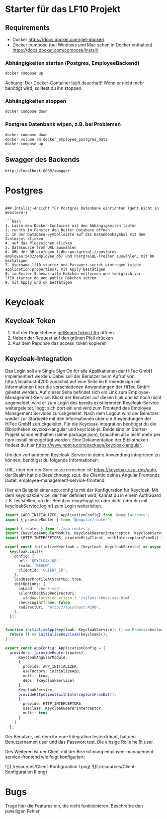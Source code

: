 # Starter für das LF10 Projekt


## Requirements

* Docker https://docs.docker.com/get-docker/
* Docker compose (bei Windows und Mac schon in Docker enthalten) https://docs.docker.com/compose/install/


### Abhängigkeiten starten (Postgres, EmployeeBackend)

```bash
docker compose up
```

Achtung: Der Docker-Container läuft dauerhaft! Wenn er nicht mehr benötigt wird, solltest du ihn stoppen.

### Abhängigkeiten stoppen

```bash
docker compose down
```

### Postgres Datenbank wipen, z.B. bei Problemen

```bash
docker compose down
docker volume rm docker_employee_postgres_data
docker compose up
```

## Swagger des Backends

```
http://localhost:8089/swagger
```

# Postgres

```

### Intellij-Ansicht für Postgres Datenbank einrichten (geht nicht in Webstorm!)

```bash
1. Lasse den Docker-Container mit den Abhängigkeiten laufen
2. rechts im Fenster den Reiter Database öffnen
3. In der Database-Symbolleiste auf das Datenbanksymbol mit dem Schlüssel klicken
4. auf das Pluszeichen klicken
5. Datasource from URL auswählen
6. URL der DB einfügen (jdbc:postgresql://postgres-employee:5432/employee_db) und PostgreSQL-Treiber auswählen, mit OK bestätigen
7. Username lf10_starter und Passwort secret eintragen (siehe application.properties), mit Apply bestätigen
8. im Reiter Schemas alle Häkchen entfernen und lediglich vor lf10_starter_db und public Häkchen setzen
9. mit Apply und ok bestätigen 
```

# Keycloak

## Keycloak Token

1. Auf der Projektebene [getBearerToken.http](./getBearerToken.http) öffnen.
2. Neben der Request auf den grünen Pfeil drücken
3. Aus dem Reponse das access_token kopieren

## Keycloak-Integration

Das Login soll als Single Sign On für alle Applikationen der HiTec GmbH implementiert werden. Dabei soll der Benutzer beim Aufruf von http://localhost:4200
zunächst auf eine Seite im Firmendesign mit Informationen über die verschiedenen Anwendungen der HiTec GmbH geleitet werden. Auf dieser Seite
befindet sich ein Link zum Employee-Management-Service. Klickt der Benutzer auf diesen Link und ist noch nicht angemeldet, wird er zum Login des bereits
existierenden Keycloak-Service weitergeleitet, loggt sich dort ein und wird zum Frontend des Employee Management Services zurückgeleitet. Nach dem Logout
wird der Benutzer wieder zur Startseite mit den Informationen über die Anwendungen der HiTec GmbH zurückgeleitet.
Für die Keycloak-Integration benötigst du die Bibliotheken keycloak-angular und keycloak-js. Beide sind im Starter-Projekt schon enthalten (siehe package.json),
brauchen also nicht mehr per npm install hinzugefügt werden. Eine Dokumentation der Bibliotheken findest du hier https://www.npmjs.com/package/keycloak-angular.

Um den vorhandenen Keycloak-Service in deine Anwendung integrieren zu können, benötigst du folgende Informationen:

URL, über der der Service zu erreichen ist: https://keycloak.szut.dev/auth,
der Realm hat die Bezeichnung: szut,
die ClientId deines Angular Frontends lautet: employee-management-service-frontend

Hier ein Beispiel einer app.config.ts mit der Konfiguration für Keycloak. Mit dem KeycloakService, der hier definiert wird, kannst du in einem AuthGuard z.B. feststellen, ob der Benutzer eingeloggt ist oder nicht oder ihn mit keycloakService.login() zum Login weiterleiten.

```typescript
import {APP_INITIALIZER, ApplicationConfig} from '@angular/core';
import { provideRouter } from '@angular/router';

import { routes } from './app.routes';
import {KeycloakAngularModule, KeycloakBearerInterceptor, KeycloakService} from "keycloak-angular";
import {HTTP_INTERCEPTORS, provideHttpClient, withInterceptorsFromDi} from "@angular/common/http";

export const initializeKeycloak = (keycloak: KeycloakService) => async () =>
  keycloak.init({
    config: {
      url: 'KEYCLOAK_URL',
      realm: 'REALM',
      clientId: 'CLIENT_ID',
    },
    loadUserProfileAtStartUp: true,
    initOptions: {
      onLoad: 'check-sso',
      silentCheckSsoRedirectUri:
        window.location.origin + '/silent-check-sso.html',
      checkLoginIframe: false,
      redirectUri: 'http://localhost:4200',
    },
  });


function initializeApp(keycloak: KeycloakService): () => Promise<boolean> {
  return () => initializeKeycloak(keycloak)();
}

export const appConfig: ApplicationConfig = {
  providers: [provideRouter(routes),
      KeycloakAngularModule,
      {
        provide: APP_INITIALIZER,
        useFactory: initializeApp,
        multi: true,
        deps: [KeycloakService]
      },
      KeycloakService,
      provideHttpClient(withInterceptorsFromDi()),
      {
        provide: HTTP_INTERCEPTORS,
        useClass: KeycloakBearerInterceptor,
        multi: true
      }
    ]
  };

```


Der Benutzer, mit dem ihr eure Integration testen könnt, hat den Benutzernamen user und das Passwort test. Die einzige Rolle heißt user.

Des Weiteren ist der Client mit der Bezeichnung employee-management-service-frontend wie folgt konfiguriert:

![](./resources/Client-Konfiguration I.png)
![](./resources/Client-Konfiguration II.png)

# Bugs

Trage hier die Features ein, die nicht funktionieren. Beschreibe den jeweiligen Fehler. 

